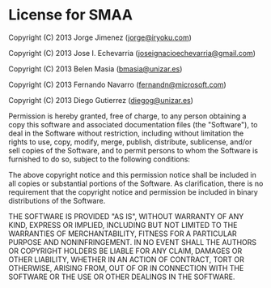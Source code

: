 # License for SMAA

Copyright (C) 2013 Jorge Jimenez (jorge@iryoku.com)

Copyright (C) 2013 Jose I. Echevarria (joseignacioechevarria@gmail.com)

Copyright (C) 2013 Belen Masia (bmasia@unizar.es)

Copyright (C) 2013 Fernando Navarro (fernandn@microsoft.com)

Copyright (C) 2013 Diego Gutierrez (diegog@unizar.es)

Permission is hereby granted, free of charge, to any person obtaining a copy this software
and associated documentation files (the "Software"), to deal in the Software without
restriction, including without limitation the rights to use, copy, modify, merge, publish,
distribute, sublicense, and/or sell copies of the Software, and to permit persons to whom
the Software is furnished to do so, subject to the following conditions:

The above copyright notice and this permission notice shall be included in all copies or
substantial portions of the Software. As clarification, there is no requirement that the
copyright notice and permission be included in binary distributions of the Software.

THE SOFTWARE IS PROVIDED "AS IS", WITHOUT WARRANTY OF ANY KIND, EXPRESS OR IMPLIED, INCLUDING
BUT NOT LIMITED TO THE WARRANTIES OF MERCHANTABILITY, FITNESS FOR A PARTICULAR PURPOSE AND
NONINFRINGEMENT. IN NO EVENT SHALL THE AUTHORS OR COPYRIGHT HOLDERS BE LIABLE FOR ANY CLAIM,
DAMAGES OR OTHER LIABILITY, WHETHER IN AN ACTION OF CONTRACT, TORT OR OTHERWISE, ARISING FROM,
OUT OF OR IN CONNECTION WITH THE SOFTWARE OR THE USE OR OTHER DEALINGS IN THE SOFTWARE.
